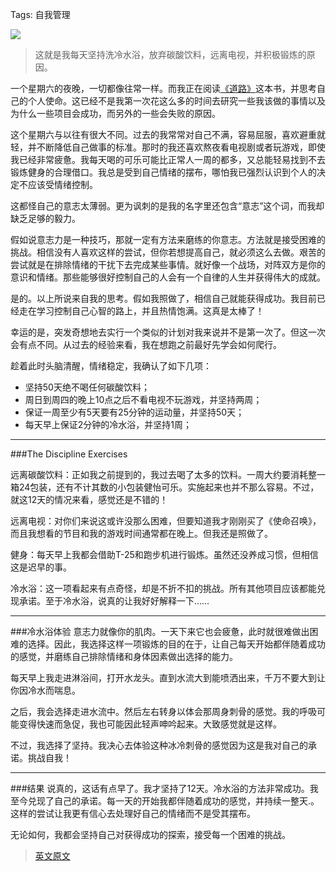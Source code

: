Tags: 自我管理

![](http://drp.io/files/53465a05a1f6a.jpeg)

>这就是我每天坚持洗冷水浴，放弃碳酸饮料，远离电视，并积极锻炼的原因。

一个星期六的夜晚，一切都像往常一样。而我正在阅读[《道路》](http://www.amazon.com/The-Path-Creating-Mission-Statement/dp/0786882417/ref=sr_1_1?ie=UTF8&qid=1384535567&sr=8-1&keywords=The+Path)这本书，并思考自己的个人使命。这已经不是我第一次花这么多的时间去研究一些我该做的事情以及为什么一些项目会成功，而另外的一些会失败的原因。

这个星期六与以往有很大不同。过去的我常常对自己不满，容易屈服，喜欢避重就轻，并不断降低自己做事的标准。那时的我还喜欢熬夜看电视剧或者玩游戏，即使我已经非常疲惫。我每天喝的可乐可能比正常人一周的都多，又总能轻易找到不去锻炼健身的合理借口。我总是受到自己情绪的摆布，哪怕我已强烈认识到个人的决定不应该受情绪控制。

这都怪自己的意志太薄弱。更为讽刺的是我的名字里还包含“意志”这个词，而我却缺乏足够的毅力。

假如说意志力是一种技巧，那就一定有方法来磨练的你意志。方法就是接受困难的挑战。相信没有人喜欢这样的尝试，但你若想提高自己，就必须这么去做。艰苦的尝试就是在排除情绪的干扰下去完成某些事情。就好像一个战场，对阵双方是你的意识和情绪。那些能够很好控制自己的人会有一个自律的人生并获得伟大的成就。

是的。以上所说来自我的思考。假如我照做了，相信自己就能获得成功。我目前已经走在学习控制自己心智的路上，并且热情饱满。这真是太棒了！

幸运的是，突发奇想地去实行一个类似的计划对我来说并不是第一次了。但这一次会有点不同。从过去的经验来看，我在想跑之前最好先学会如何爬行。

趁着此时头脑清醒，情绪稳定，我确认了如下几项：

- 坚持50天绝不喝任何碳酸饮料；
- 周日到周四的晚上10点之后不看电视不玩游戏，并坚持两周；
- 保证一周至少有5天要有25分钟的运动量，并坚持50天；
- 每天早上保证2分钟的冷水浴，并坚持1周；

------

###The Discipline Exercises

远离碳酸饮料：正如我之前提到的，我过去喝了太多的饮料。一周大约要消耗整一箱24包装，还有不计其数的小包装健怡可乐。实施起来也并不那么容易。不过，就这12天的情况来看，感觉还是不错的！

远离电视：对你们来说这或许没那么困难，但要知道我才刚刚买了《使命召唤》，而且我想看的节目和我的游戏时间通常都在晚上。但我还是照做了。

健身：每天早上我都会借助T-25和跑步机进行锻炼。虽然还没养成习惯，但相信这是迟早的事。

冷水浴：这一项看起来有点奇怪，却是不折不扣的挑战。所有其他项目应该都能兑现承诺。至于冷水浴，说真的让我好好解释一下…… 

------

###冷水浴体验
意志力就像你的肌肉。一天下来它也会疲惫，此时就很难做出困难的选择。因此，我选择这样一项锻炼的目的在于，让自己每天开始都伴随着成功的感觉，并磨练自己排除情绪和身体因素做出选择的能力。

每天早上我走进淋浴间，打开水龙头。直到水流大到能喷洒出来，千万不要大到让你因冷水而喘息。

之后，我会选择走进水流中。然后左右转身以体会那周身刺骨的感觉。我的呼吸可能变得快速而急促，我也可能因此轻声呻吟起来。大致感觉就是这样。

不过，我选择了坚持。我决心去体验这种冰冷刺骨的感觉因为这是我对自己的承诺。挑战自我！

------

###结果
说真的，这话有点早了。我才坚持了12天。冷水浴的方法非常成功。我至今兑现了自己的承诺。每一天的开始我都伴随着成功的感觉，并持续一整天.。这样的尝试让我更有信心去处理好自己的情绪而不是受其摆布。

无论如何，我都会坚持自己对获得成功的探索，接受每一个困难的挑战。

>[英文原文](https://medium.com/life-learning/c91d3154c495)